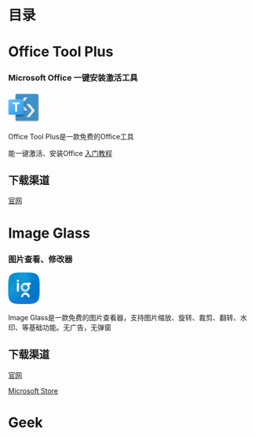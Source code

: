 # 目录
# Office Tool Plus
### Microsoft Office 一键安装激活工具
![OfficeToolPlus.png](resource/OfficeToolPlus.png)

Office Tool Plus是一款免费的Office工具

能一键激活、安装Office
[入门教程](https://www.coolhub.top/archives/14)
## 下载渠道
[官网](https://otp.landian.vip/)

# Image Glass
### 图片查看、修改器
![ImageGlass.png](resource/ImageGlass.png)

Image Glass是一款免费的图片查看器，支持图片缩放、旋转、裁剪、翻转、水印、等基础功能。无广告，无弹窗
## 下载渠道
[官网](https://imageglass.org/)

[Microsoft Store](https://apps.microsoft.com/detail/9n33vzk3c7th)

# Geek
